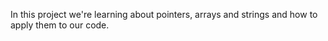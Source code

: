 In this project we're learning about pointers, arrays and strings and how to apply them to our code.